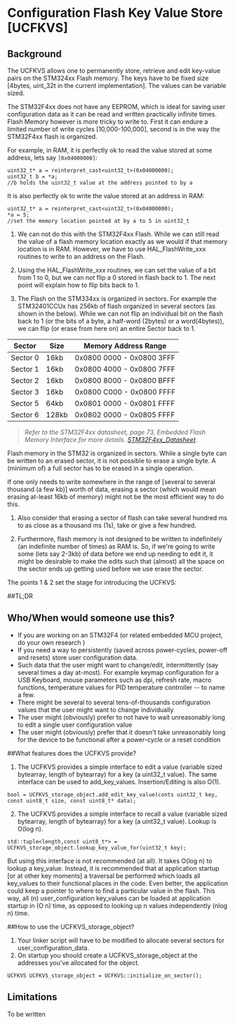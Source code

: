 # Configuration Flash  Key Value Store [UCFKVS]

## Background
The UCFKVS allows one to permanently store, retrieve and edit key-value pairs on the STM324xx Flash memory. The keys have to be fixed size [4bytes, uint_32t in the current implementation]. The values can be variable sized.

The STM32F4xx does not have any EEPROM, which is ideal for saving user configuration data as it can be read and written practically infinite times. Flash Memory however is more tricky to write to. First it can endure a limited number of write cycles [10,000-100,000], second is in the way the STM32F4xx flash is organized.

For example, in RAM, it is perfectly ok to read the value stored at some address, lets say `[0x04000000]`:

```
uint32_t* a = reinterpret_cast<uint32_t>(0x04000000);
uint32_t b = *a;
//b holds the uint32_t value at the address pointed to by a
```
It is also perfectly ok to write the value stored at an address in RAM:
```
uint32_t* a = reinterpret_cast<uint32_t>(0x04000000);
*a = 5;
//set the memory location pointed at by a to 5 in uint32_t
```

1. We can not do this with the STM32F4xx Flash. While we can still read the value of a flash memory location exactly as we would if that memory location is in RAM. However, we have to use HAL_FlashWrite_xxx routines to write to an address on the Flash.

2. Using the HAL_FlashWrite_xxx routines, we can set the value of a bit from 1 to 0, but we can not flip a 0 stored in flash back to 1. The next point will explain how to flip bits back to 1.

3. The Flash on the STM334xx is organized in sectors. For example the STM32401CCUx has 256kb of flash organized in several sectors (as shown in the below). While we can not flip an individual bit on the flash back to 1 (or the bits of a byte, a half-word (2bytes) or a word(4bytes)), we can flip (or erase from here on) an entire Sector back to 1.


| Sector | Size | Memory Address Range|
| ----- | ------| --------------------|
|Sector 0 | 16kb | 0x0800 0000 - 0x0800 3FFF |
|Sector 1 | 16kb | 0x0800 4000 - 0x0800 7FFF |
|Sector 2 | 16kb | 0x0800 8000 - 0x0800 BFFF |
|Sector 3 | 16kb | 0x0800 C000 - 0x0800 FFFF |
|Sector 5 | 64kb | 0x0801 0000 - 0x0801 FFFF |
|Sector 6 | 128kb | 0x0802 0000 - 0x0805 FFFF |


>*Refer to the STM32F4xx datasheet, page 73, Embedded Flash Memory Interface for more details.
[STM32F4xx_Datasheet](https://www.st.com/resource/en/reference_manual/dm00031020-stm32f405-415-stm32f407-417-stm32f427-437-and-stm32f429-439-advanced-arm-based-32-bit-mcus-stmicroelectronics.pdf).*

Flash memory in the STM32 is organized in sectors. While a single byte can be written to an erased sector, it is not possible to erase a single byte. A (minimum of) a full sector has to be erased in a single operation.

If one only needs to write somewhere in the range of [several to several thousand (a few kb)] worth of data, erasing a sector (which would mean erasing at-least 16kb of memory) might not be the most efficient way to do this.
1. Also consider that erasing a sector of flash can take several hundred ms to as close as a thousand ms (1s), take or give a few hundred.

2. Furthermore, flash memory is not designed to be written to indefinitely (an indefinite number of times) as RAM is. So, if we're going to write some (lets say 2-3kb) of data before we end up needing to edit it, it might be desirable to make the edits such that (almost) all the space on the sector ends up getting used before we use erase the sector.

The points 1 & 2 set the stage for introducing the UCFKVS:

##TL;DR
## Who/When would someone use this?
- If you are working on an STM32F4 (or related embedded MCU project, do your own research )
- If you need a way to persistently (saved across power-cycles, power-off and resets) store user configuration data.
- Such data that the user might want to change/edit, intermittently (say several times a day at-most). For example keymap configuration for a USB Keyboard, mouse parameters such as dpi, refresh rate, macro functions, temperature values for PID temperature controller -- to name a few.
- There might be several to several tens-of-thousands configuration values that the user might want to change individually
- The user might (obviously) prefer to not have to wait unreasonably long to edit a single user configuration value
- The user might (obviously) prefer that it doesn't take unreasonably long for the device to be functional after a power-cycle or a reset condition

##What features does the UCFKVS provide?
1. The UCFKVS provides a simple interface to edit a value (variable sized bytearray, length of bytearray) for a key (a uint32_t value). The same interface can be used to add_key_values. Insertion/Editing is also O(1).
```
bool = UCFKVS_storage_object.add_edit_key_value(conts uint32_t key, const uint8_t size, const uint8_t* data);
```

2. The UCFKVS provides a simple interface to recall a value (variable sized bytearray, length of bytearray) for a key (a uint32_t value). Lookup is O(log n).

```
std::tuple<length,const uint8_t*> = UCFKVS_storage_object.lookup_key_value_for(uint32_t key);
```
But using this interface is not recommended (at all). It takes O(log n) to lookup a key_value. Instead, it is recommended that at application startup [or at other key moments] a traversal be performed which loads all key_values to their functional places in the code. Even better, the application could keep a pointer to where to find a particular value in the flash. This way, all (n) user_configuration key_values can be loaded at application startup in (O n) time, as opposed to looking up n values independently (nlog n) time.

##How to use the UCFKVS_storage_object?
1. Your linker script will have to be modified to allocate several sectors for user_configuration_data.
2. On startup you should create a UCFKVS_storage_object at the addresses you've allocated for the object.
```
UCFKVS UCFKVS_storage_object = UCFKVS::initialize_on_sector();
```

## Limitations
To be written
